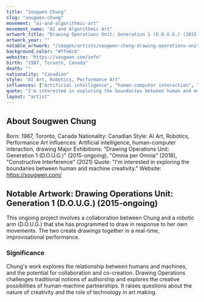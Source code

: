 ```yaml
---
title: "Sougwen Chung"
slug: "sougwen-chung"
movement: "ai-and-algorithmic-art"
movement_name: "AI and Algorithmic Art"
artwork_title: "Drawing Operations Unit: Generation 1 (D.O.U.G.) (2015-ongoing)"
artwork_year: ""
notable_artwork: "/images/artists/sougwen-chung-drawing-operations-unit-generation-1.jpg"
background_color: "#ffe6cb"
website: "https://sougwen.com/info"
birth: "1987, Toronto, Canada"
death: ""
nationality: "Canadian"
style: "AI Art, Robotics, Performance Art"
influences: ["Artificial intelligence", "human-computer interaction", "drawing"]
quote: "I'm interested in exploring the boundaries between human and machine creativity."
layout: "artist"
---
```


## About Sougwen Chung

Born: 1987, Toronto, Canada Nationality: Canadian Style: AI Art, Robotics, Performance Art Influences: Artificial intelligence, human-computer interaction, drawing Major Exhibitions: "Drawing Operations Unit: Generation 1 (D.O.U.G.)" (2015-ongoing), "Omnia per Omnia" (2018), "Constructive Interference" (2021) Quote: "I'm interested in exploring the boundaries between human and machine creativity." Website: https://sougwen.com/

## Notable Artwork: Drawing Operations Unit: Generation 1 (D.O.U.G.) (2015-ongoing)

This ongoing project involves a collaboration between Chung and a robotic arm (D.O.U.G.) that she has programmed to draw in response to her own movements. The two create drawings together in a real-time, improvisational performance.

### Significance

Chung's work explores the relationship between humans and machines, and the potential for collaboration and co-creation. Drawing Operations challenges traditional notions of authorship and explores the creative possibilities of human-machine partnerships. It raises questions about the nature of creativity and the role of technology in art making.
